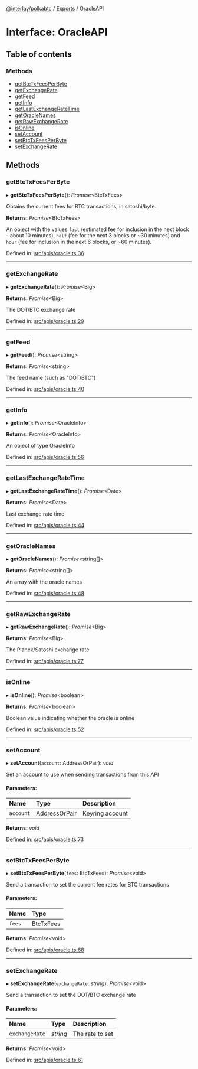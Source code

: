 [@interlay/polkabtc](/README.md) / [Exports](/modules.md) / OracleAPI

# Interface: OracleAPI

## Table of contents

### Methods

- [getBtcTxFeesPerByte](/interfaces/oracleapi.md#getbtctxfeesperbyte)
- [getExchangeRate](/interfaces/oracleapi.md#getexchangerate)
- [getFeed](/interfaces/oracleapi.md#getfeed)
- [getInfo](/interfaces/oracleapi.md#getinfo)
- [getLastExchangeRateTime](/interfaces/oracleapi.md#getlastexchangeratetime)
- [getOracleNames](/interfaces/oracleapi.md#getoraclenames)
- [getRawExchangeRate](/interfaces/oracleapi.md#getrawexchangerate)
- [isOnline](/interfaces/oracleapi.md#isonline)
- [setAccount](/interfaces/oracleapi.md#setaccount)
- [setBtcTxFeesPerByte](/interfaces/oracleapi.md#setbtctxfeesperbyte)
- [setExchangeRate](/interfaces/oracleapi.md#setexchangerate)

## Methods

### getBtcTxFeesPerByte

▸ **getBtcTxFeesPerByte**(): *Promise*<BtcTxFees\>

Obtains the current fees for BTC transactions, in satoshi/byte.

**Returns:** *Promise*<BtcTxFees\>

An object with the values `fast` (estimated fee for inclusion
in the next block - about 10 minutes), `half` (fee for the next 3 blocks or ~30 minutes)
and `hour` (fee for inclusion in the next 6 blocks, or ~60 minutes).

Defined in: [src/apis/oracle.ts:36](https://github.com/interlay/polkabtc-js/blob/fec6fe3/src/apis/oracle.ts#L36)

___

### getExchangeRate

▸ **getExchangeRate**(): *Promise*<Big\>

**Returns:** *Promise*<Big\>

The DOT/BTC exchange rate

Defined in: [src/apis/oracle.ts:29](https://github.com/interlay/polkabtc-js/blob/fec6fe3/src/apis/oracle.ts#L29)

___

### getFeed

▸ **getFeed**(): *Promise*<string\>

**Returns:** *Promise*<string\>

The feed name (such as "DOT/BTC")

Defined in: [src/apis/oracle.ts:40](https://github.com/interlay/polkabtc-js/blob/fec6fe3/src/apis/oracle.ts#L40)

___

### getInfo

▸ **getInfo**(): *Promise*<OracleInfo\>

**Returns:** *Promise*<OracleInfo\>

An object of type OracleInfo

Defined in: [src/apis/oracle.ts:56](https://github.com/interlay/polkabtc-js/blob/fec6fe3/src/apis/oracle.ts#L56)

___

### getLastExchangeRateTime

▸ **getLastExchangeRateTime**(): *Promise*<Date\>

**Returns:** *Promise*<Date\>

Last exchange rate time

Defined in: [src/apis/oracle.ts:44](https://github.com/interlay/polkabtc-js/blob/fec6fe3/src/apis/oracle.ts#L44)

___

### getOracleNames

▸ **getOracleNames**(): *Promise*<string[]\>

**Returns:** *Promise*<string[]\>

An array with the oracle names

Defined in: [src/apis/oracle.ts:48](https://github.com/interlay/polkabtc-js/blob/fec6fe3/src/apis/oracle.ts#L48)

___

### getRawExchangeRate

▸ **getRawExchangeRate**(): *Promise*<Big\>

**Returns:** *Promise*<Big\>

The Planck/Satoshi exchange rate

Defined in: [src/apis/oracle.ts:77](https://github.com/interlay/polkabtc-js/blob/fec6fe3/src/apis/oracle.ts#L77)

___

### isOnline

▸ **isOnline**(): *Promise*<boolean\>

**Returns:** *Promise*<boolean\>

Boolean value indicating whether the oracle is online

Defined in: [src/apis/oracle.ts:52](https://github.com/interlay/polkabtc-js/blob/fec6fe3/src/apis/oracle.ts#L52)

___

### setAccount

▸ **setAccount**(`account`: AddressOrPair): *void*

Set an account to use when sending transactions from this API

#### Parameters:

Name | Type | Description |
:------ | :------ | :------ |
`account` | AddressOrPair | Keyring account    |

**Returns:** *void*

Defined in: [src/apis/oracle.ts:73](https://github.com/interlay/polkabtc-js/blob/fec6fe3/src/apis/oracle.ts#L73)

___

### setBtcTxFeesPerByte

▸ **setBtcTxFeesPerByte**(`fees`: BtcTxFees): *Promise*<void\>

Send a transaction to set the current fee rates for BTC transactions

#### Parameters:

Name | Type |
:------ | :------ |
`fees` | BtcTxFees |

**Returns:** *Promise*<void\>

Defined in: [src/apis/oracle.ts:68](https://github.com/interlay/polkabtc-js/blob/fec6fe3/src/apis/oracle.ts#L68)

___

### setExchangeRate

▸ **setExchangeRate**(`exchangeRate`: *string*): *Promise*<void\>

Send a transaction to set the DOT/BTC exchange rate

#### Parameters:

Name | Type | Description |
:------ | :------ | :------ |
`exchangeRate` | *string* | The rate to set    |

**Returns:** *Promise*<void\>

Defined in: [src/apis/oracle.ts:61](https://github.com/interlay/polkabtc-js/blob/fec6fe3/src/apis/oracle.ts#L61)
